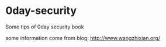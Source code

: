 # 0day-security
Some tips of 0day security book

some information come from blog: http://www.wangzhixian.org/
